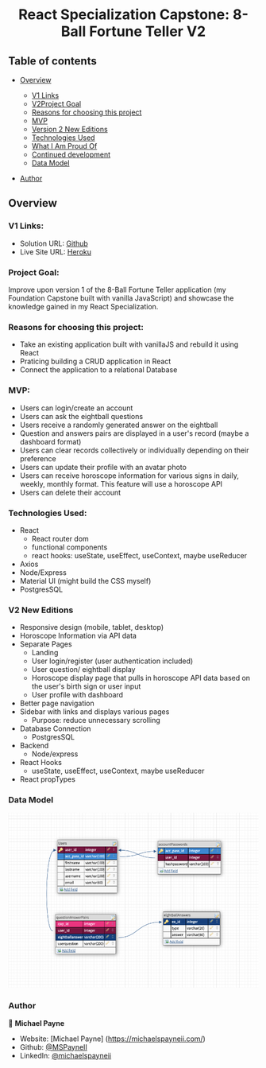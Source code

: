 <h1 align="center">React Specialization Capstone: 8-Ball Fortune Teller V2</h1>

## Table of contents

- [Overview](#overview)

  - [V1 Links](#v1-links)
  - [V2Project Goal](#project-goal)
  - [Reasons for choosing this project](#reasons-for-choosing-this-project)
  - [MVP](#build-features)
  - [Version 2 New Editions](#v2-new-editions)
  - [Technologies Used](#technologies-used)
  - [What I Am Proud Of](#what-i-am-proud-of)
  - [Continued development](#continued-development)
  - [Data Model](#data-model)

- [Author](#author)

## Overview

### V1 Links:

- Solution URL: [Github](https://github.com/MSPayneII/foundations-capstone)
- Live Site URL: [Heroku](https://mpayne-foundation-capstone.herokuapp.com/)

### Project Goal:

Improve upon version 1 of the 8-Ball Fortune Teller application (my Foundation Capstone built with vanilla JavaScript) and showcase the knowledge gained in my React Specialization.

### Reasons for choosing this project:

- Take an existing application built with vanillaJS and rebuild it using React
- Praticing building a CRUD application in React
- Connect the application to a relational Database

### MVP:

- Users can login/create an account
- Users can ask the eightball questions
- Users receive a randomly generated answer on the eightball
- Question and answers pairs are displayed in a user's record (maybe a dashboard format)
- Users can clear records collectively or individually depending on their preference
- Users can update their profile with an avatar photo
- Users can receive horoscope information for various signs in daily, weekly, monthly format. This feature will use a horoscope API
- Users can delete their account

### Technologies Used:

- React
  - React router dom
  - functional components
  - react hooks: useState, useEffect, useContext, maybe useReducer
- Axios
- Node/Express
- Material UI (might build the CSS myself)
- PostgresSQL

### V2 New Editions

- Responsive design (mobile, tablet, desktop)
- Horoscope Information via API data
- Separate Pages
  - Landing
  - User login/register (user authentication included)
  - User question/ eightball display
  - Horoscope display page that pulls in horoscope API data based on the user's birth sign or user input
  - User profile with dashboard
- Better page navigation
- Sidebar with links and displays various pages
  - Purpose: reduce unnecessary scrolling
- Database Connection
  - PostgresSQL
- Backend
  - Node/express
- React Hooks
  - useState, useEffect, useContext, maybe useReducer
- React propTypes

### Data Model

![screenshot](screenshot.png)

### Author

👤 **Michael Payne**

- Website: [Michael Payne] (https://michaelspayneii.com/)
- Github: [@MSPayneII](https://github.com/MSPayneII)
- LinkedIn: [@michaelspayneii](https://linkedin.com/in/michaelspayneii)
